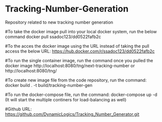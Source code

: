# Tracking-Number-Generation
Repository related to new tracking number generation

#To take the docker image pull into your local docker system, run the below command
docker pull ssadoc123/dd0522fafb2c

#To the acces the docker image using the URL instead of taking the pull access the below URL: https://hub.docker.com/r/ssadoc123/dd0522fafb2c

#To run the single container image, run the command once you pulled the docker image http://localhost:8080/tng/next-tracking-number or http://localhost:8080/tng/<pulled-docker-image-id>

#To create new image file from the code repository, run the command: docker build . -t build/tracking-number-gen 

#To run the docker-compose file, run the command: docker-compose up -d (It will start the multiple continers for load-balancing as well)

#Github URL: https://github.com/DynamicLogics/Tracking_Number_Generator.git

